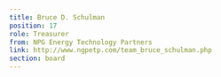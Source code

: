 ```yaml
---
title: Bruce D. Schulman
position: 17
role: Treasurer
from: NPG Energy Technology Partners
link: http://www.ngpetp.com/team_bruce_schulman.php
section: board
---
```


